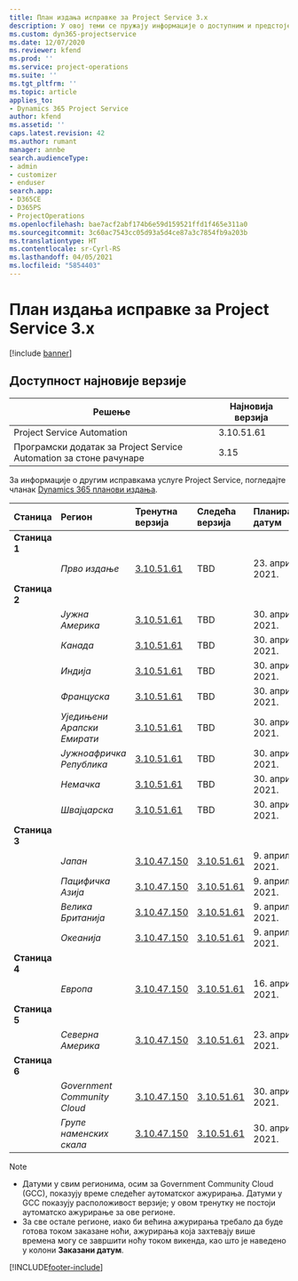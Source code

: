 ```yaml
---
title: План издања исправке за Project Service 3.x
description: У овој теми се пружају информације о доступним и предстојећим издањима услуге Dynamics 365 Project Service Automation.
ms.custom: dyn365-projectservice
ms.date: 12/07/2020
ms.reviewer: kfend
ms.prod: ''
ms.service: project-operations
ms.suite: ''
ms.tgt_pltfrm: ''
ms.topic: article
applies_to:
- Dynamics 365 Project Service
author: kfend
ms.assetid: ''
caps.latest.revision: 42
ms.author: rumant
manager: annbe
search.audienceType:
- admin
- customizer
- enduser
search.app:
- D365CE
- D365PS
- ProjectOperations
ms.openlocfilehash: bae7acf2abf174b6e59d159521ffd1f465e311a0
ms.sourcegitcommit: 3c60ac7543cc05d93a5d4ce87a3c7854fb9a203b
ms.translationtype: HT
ms.contentlocale: sr-Cyrl-RS
ms.lasthandoff: 04/05/2021
ms.locfileid: "5854403"
---
```

# <a name="update-release-schedule-for-project-service-3x"></a>План издања исправке за Project Service 3.x

[!include [banner](../includes/psa-now-project-operations.md)]

## <a name="latest-version-availability"></a>Доступност најновије верзије

| Решење  | Најновија верзија |
|-------|----|
| Project Service Automation    | 3.10.51.61 |
| Програмски додатак за Project Service Automation за стоне рачунаре                | 3.15          |

За информације о другим исправкама услуге Project Service, погледајте чланак [Dynamics 365 планови издања](https://docs.microsoft.com/dynamics365/release-plans/). 

| Станица  | Регион | Тренутна верзија | Следећа верзија |  Планирани датум
| :---   | :---   | :---   | :---   |:---   |         
|<strong>Станица 1</strong> | |  |  | |
| | <i>Прво издање</i> | [3.10.51.61](whats-new-ur-30.md) | TBD | 23. април 2021.
|<strong>Станица 2</strong> | |  |  | |
| | <i>Јужна Америка</i> | [3.10.51.61](whats-new-ur-30.md) | TBD | 30. април 2021.
| | <i>Канада</i> | [3.10.51.61](whats-new-ur-30.md) | TBD | 30. април 2021.
| | <i>Индија</i> | [3.10.51.61](whats-new-ur-30.md) | TBD | 30. април 2021.
| | <i>Француска</i> | [3.10.51.61](whats-new-ur-30.md) | TBD | 30. април 2021.
| | <i>Уједињени Арапски Емирати</i> | [3.10.51.61](whats-new-ur-30.md) | TBD | 30. април 2021.
| | <i>Јужноафричка Република</i> | [3.10.51.61](whats-new-ur-30.md) | TBD | 30. април 2021.
| | <i>Немачка</i> | [3.10.51.61](whats-new-ur-30.md) | TBD | 30. април 2021.
| | <i>Швајцарска</i> | [3.10.51.61](whats-new-ur-30.md) | TBD | 30. април 2021.
|<strong>Станица 3</strong> | |  |  | |
| | <i>Јапан</i> | [3.10.47.150](whats-new-ur-29-5.md) | [3.10.51.61](whats-new-ur-30.md) | 9. април 2021.
| | <i>Пацифичка Азија</i> | [3.10.47.150](whats-new-ur-29-5.md) | [3.10.51.61](whats-new-ur-30.md) | 9. април 2021.
| | <i>Велика Британија</i> | [3.10.47.150](whats-new-ur-29-5.md) | [3.10.51.61](whats-new-ur-30.md) | 9. април 2021.
| | <i>Океанија</i> | [3.10.47.150](whats-new-ur-29-5.md) | [3.10.51.61](whats-new-ur-30.md) | 9. април 2021.
|<strong>Станица 4</strong> | |  |  | |
| | <i>Европа</i> | [3.10.47.150](whats-new-ur-29-5.md) | [3.10.51.61](whats-new-ur-30.md) | 16. април 2021.
|<strong>Станица 5</strong> | |  |  | |
| | <i>Северна Америка</i> | [3.10.47.150](whats-new-ur-29-5.md) | [3.10.51.61](whats-new-ur-30.md) | 23. април 2021.
|<strong>Станица 6</strong> | |  |  | |
| | <i>Government Community Cloud</i> | [3.10.47.150](whats-new-ur-29-5.md) | [3.10.51.61](whats-new-ur-30.md) | 30. април 2021.
| | <i>Групе наменских скала</i> | [3.10.47.150](whats-new-ur-29-5.md) | [3.10.51.61](whats-new-ur-30.md) | 30. април 2021.

>[!Note]
> - Датуми у свим регионима, осим за Government Community Cloud (GCC), показују време следећег аутоматског ажурирања. Датуми у GCC показују расположивост верзије; у овом тренутку не постоји аутоматско ажурирање за ове регионе.
> - За све остале регионе, иако би већина ажурирања требало да буде готова током заказане ноћи, ажурирања која захтевају више времена могу се завршити ноћу током викенда, као што је наведено у колони **Заказани датум**.


[!INCLUDE[footer-include](../includes/footer-banner.md)]
